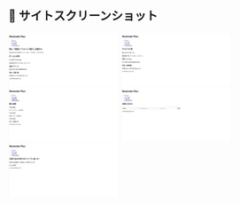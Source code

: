 ## 📸 サイトスクリーンショット

<p float="left">
  <img src="ホームページ" width="200" />
  <img src="サービスページ" width="200" />
  <img src="施工事例ページ" width="200" />
  <img src="お問い合わせページ" width="200" />
  <img src="ありがとうございましたページ" width="200" />
</p>
